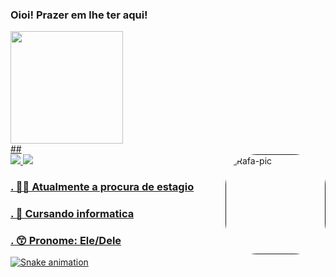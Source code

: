 ### Oioi! Prazer em lhe ter aqui! 

<div>
  <a href="https://github.com/AbacaxiTroxa">
  <img height="180em" src="https://github-readme-stats.vercel.app/api?username=AbacaxiTroxa&show_icons=true&theme=midnight-purple&include_all_commits=true&count_private=true"/>
</div>
  ##
  
 <div>
   <a href= ""><img  src="https://img.shields.io/badge/Gmail-D14836?style=for-the-badge&logo=gmail&logoColor=white">
   <a href=""><img src="https://img.shields.io/badge/LinkedIn-0077B5?style=for-the-badge&logo=linkedin&logoColor=white">
      <img align="right" alt="Rafa-pic" height="160" style="border-radius:50px;" src="https://share-cdn.picrew.me/shareImg/org/202201/94097_F6HyZKZM.png">
 </div>
 
<div>
  <h3> . 🏃🏽 Atualmente a procura de estagio</h3>
  <h3> . 🌱 Cursando informatica </h3>
  <h3> . 😙 Pronome: Ele/Dele </h3>
  
   ![Snake animation](https://github.com/AbacaxiTroxa/AbacaxiTroxa/blob/output/github-contribution-grid-snake.svg)
 
</div>
